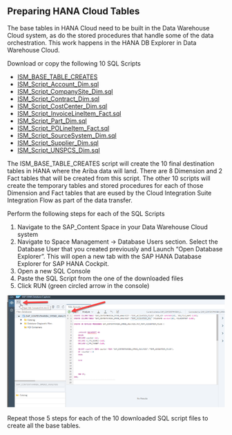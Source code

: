 ## Preparing HANA Cloud Tables

The base tables in HANA Cloud need to be built in the Data Warehouse Cloud system, as do the stored procedures that handle some of the data orchestration.  This work happens in the HANA DB Explorer in Data Warehouse Cloud.

Download or copy the following 10 SQL Scripts 

- [ISM_BASE_TABLE_CREATES](/src/SQL/ISM_BASE_TABLE_CREATES.sql)
- [ISM_Script_Account_Dim.sql](/src/SQL/ISM_Script_Account_Dim.sql)
- [ISM_Script_CompanySite_Dim.sql](/src/SQL/ISM_Script_CompanySite_Dim.sql)
- [ISM_Script_Contract_Dim.sql](/src/SQL/ISM_Script_Contract_Dim.sql)
- [ISM_Script_CostCenter_Dim.sql](/src/SQL/ISM_Script_CostCenter_Dim.sql)
- [ISM_Script_InvoiceLineItem_Fact.sql](/src/SQL/ISM_Script_InvoiceLineItem_Fact.sql)
- [ISM_Script_Part_Dim.sql](/src/SQL/ISM_Script_Part_Dim.sql)
- [ISM_Script_POLineItem_Fact.sql](/src/SQL/ISM_Script_POLineItem_Fact.sql)
- [ISM_Script_SourceSystem_Dim.sql](/src/SQL/ISM_Script_SourceSystem_Dim.sql)
- [ISM_Script_Supplier_Dim.sql](/src/SQL/ISM_Script_Supplier_Dim.sql)
- [ISM_Script_UNSPCS_Dim.sql](/src/SQL/ISM_Script_UNSPCS_Dim.sql)

The ISM_BASE_TABLE_CREATES script will create the 10 final destination tables in HANA where the Ariba data will land.  There are 8 Dimension and 2 Fact tables that will be created from this script.
The other 10 scripts will create the temporary tables and stored procedures for each of those Dimension and Fact tables that are eused by the Cloud Integration Suite Integration Flow as part of the data transfer.   

Perform the following steps for each of the SQL Scripts

1. Navigate to the SAP_Content Space in your Data Warehouse Cloud system
2. Navigate to Space Management -> Database Users section.  Select the Database User that you created previously and Launch “Open Database Explorer”.  This will open a new tab with the SAP HANA Database Explorer for SAP HANA Cockpit. 
3. Open a new SQL Console
4. Paste the SQL Script from the one of the downloaded files
5. Click RUN (green circled arrow in the console)


![alt text](/Tutorial/images/DWCLane_CreateTable1.png)
 

Repeat those 5 steps for each of the 10 downloaded SQL script files to create all the base tables.
